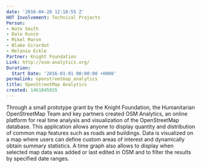 ```yaml
---
date: '2016-04-28 12:18:55 Z'
HOT Involvement: Technical Projects
Person:
- Nate Smith
- Dale Kunce
- Mikel Maron
- Blake Girardot
- Melanie Eckle
Partner: Knight Foundation
Link: http://osm-analytics.org/
Duration:
  Start Date: '2016-01-01 00:00:00 +0000'
permalink: openstreetmap_analytics
title: OpenStreetMap Analytics
created: 1461845935
---
```

<p>Through a small prototype grant by the Knight Foundation, the Humanitarian OpenStreetMap Team and key partners created OSM Analytics, an online platform for real time analysis and visualization of the OpenStreetMap database. This application allows anyone to display quantity and distribution of common map features such as roads and buildings. Data is visualized on a map where users can define custom areas of interest and dynamically obtain summary statistics. A time graph also allows to display when selected map data was added or last edited in OSM and to filter the results by specified date ranges.</p>

